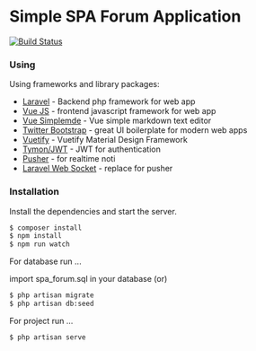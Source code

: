 # Simple SPA Forum Application

[![Build Status](https://travis-ci.org/joemccann/dillinger.svg?branch=master)](https://laravel.com/)

### Using

Using frameworks and library packages:

* [Laravel](https://laravel.com/) - Backend php framework for web app
* [Vue JS](https://vuejs.org/) - frontend javascript framework for web app
* [Vue Simplemde](https://github.com/F-loat/vue-simplemde) - Vue simple markdown text editor
* [Twitter Bootstrap](https://getbootstrap.com) - great UI boilerplate for modern web apps
* [Vuetify](https://vuetifyjs.com/en/getting-started/installation/) - Vuetify Material Design Framework
* [Tymon/JWT](https://github.com/tymondesigns/jwt-auth) - JWT for authentication
* [Pusher](https://pusher.com/) - for realtime noti
* [Laravel Web Socket](https://beyondco.de/docs/laravel-websockets/getting-started/introduction) - replace for pusher

### Installation

Install the dependencies and start the server.

```sh
$ composer install
$ npm install
$ npm run watch
```

For database run ...

import spa_forum.sql in your database (or)
```sh
$ php artisan migrate
$ php artisan db:seed
```

For project run ...

```sh
$ php artisan serve
```